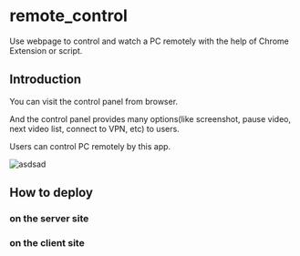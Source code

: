# remote_control
Use webpage to control and watch a PC remotely with the help of Chrome Extension or script.

## Introduction
You can visit the control panel from browser.  

And the control panel provides many options(like screenshot, pause video, next video list, connect to VPN, etc) to users.  

Users can control PC remotely by this app.  

![asdsad](https://i.imgur.com/BLGGzRt.png)
` `
` `
` `
<br />

## How to deploy

### on the server site


### on the client site
